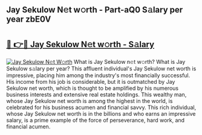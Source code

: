 ## Jay Sekulow N𝚎t w𝚘rth - Part-aQ0 S𝚊lary per year zbE0V

# <h2><a href="http://gc01ykr.nevu.top/?p=Jay+Sekulow">🔗 👉🔴 Jay Sekulow N𝚎t w𝚘rth - S𝚊lary</a></h2>

[![Jay Sekulow N𝚎t W𝚘rth](https://i.imgur.com/Oavwk0R.jpeg)](http://gc01ykr.nevu.top/?p=Jay+Sekulow)
What is Jay Sekulow n𝚎t w𝚘rth? What is Jay Sekulow s𝚊lary per year?
This affluent individual's Jay Sekulow net worth is impressive, placing him among the industry's most financially successful. His income from his job is considerable, but it is outmatched by Jay Sekulow net worth, which is thought to be amplified by his numerous business interests and extensive real estate holdings. This wealthy man, whose Jay Sekulow net worth is among the highest in the world, is celebrated for his business acumen and financial savvy. This rich individual, whose Jay Sekulow net worth is in the billions and who earns an impressive salary, is a prime example of the force of perseverance, hard work, and financial acumen.
